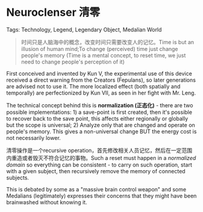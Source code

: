 # Neuroclenser 清零

Tags: Technology, Legend, Legendary Object, Medalian World

> 时间只是人脑海中的概念，改变时间只需要改变人的记忆。Time is but an illusion of human mind;To change (perceived) time just change people's memory (Time is a mental concept, to reset time, we just need to change people's perception of it)

First conceived and invented by Kun V, the experimental use of this device received a direct warning from the Creators (Fepulans), so later generations are advised not to use it. The more localized effect (both spatially and temporally) are perfectionized by Kun VII, as seen in her fight with Mr. Leng.

The technical concept behind this is **normalization (正态化)** - there are two possible implementations: 1) a save-point is first created, then it's possible to recover back to the save point, this affects either regionally or globally but the scope is universal; 2) Analyze only that are changed and operate on people's memory. This gives a non-universal change BUT the energy cost is not necessarily lower.

清零操作是一个recursive operation，首先修改相关人员记忆，然后在一定范围内重造或者毁灭不符合记忆的事物。Such a reset must happen in a *normalized domain* <!--We could use cooler terminology.--> so everything can be consistent - to carry on such operation, start with a given subject, then recursively remove the memory of connected subjects.

This is debated by some as a "massive brain control weapon" and some Medalians (legitimately) expresses their concerns that they might have been brainwashed without knowing it.